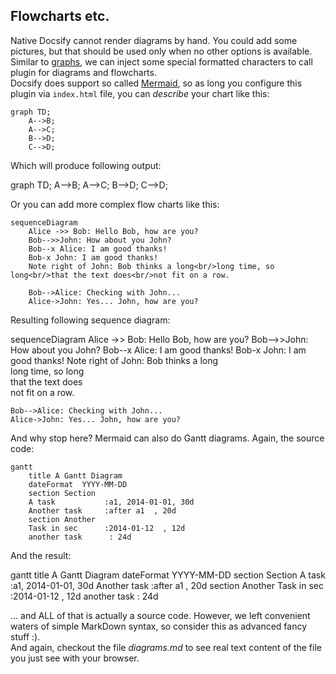 ## Flowcharts etc.

Native Docsify cannot render diagrams by hand. You could add some pictures, but that should be used only when no other options is available. Similar to [graphs](graphs.md), we can inject some special formatted characters to call plugin for diagrams and flowcharts.  
Docsify does support so called [Mermaid](https://mermaidjs.github.io/), so as long you configure this plugin via `index.html` file, you can *describe* your chart like this:  

```
graph TD;
    A-->B;
    A-->C;
    B-->D;
    C-->D;
```

Which will produce following output:  

<div class="mermaid">
graph TD;
    A-->B;
    A-->C;
    B-->D;
    C-->D;
</div>

Or you can add more complex flow charts like this:

```
sequenceDiagram
    Alice ->> Bob: Hello Bob, how are you?
    Bob-->>John: How about you John?
    Bob--x Alice: I am good thanks!
    Bob-x John: I am good thanks!
    Note right of John: Bob thinks a long<br/>long time, so long<br/>that the text does<br/>not fit on a row.

    Bob-->Alice: Checking with John...
    Alice->John: Yes... John, how are you?
```

Resulting following sequence diagram:  

<div class="mermaid">
sequenceDiagram
    Alice ->> Bob: Hello Bob, how are you?
    Bob-->>John: How about you John?
    Bob--x Alice: I am good thanks!
    Bob-x John: I am good thanks!
    Note right of John: Bob thinks a long<br/>long time, so long<br/>that the text does<br/>not fit on a row.

    Bob-->Alice: Checking with John...
    Alice->John: Yes... John, how are you?
</div>

And why stop here? Mermaid can also do Gantt diagrams. Again, the source code:  
```
gantt
    title A Gantt Diagram
    dateFormat  YYYY-MM-DD
    section Section
    A task           :a1, 2014-01-01, 30d
    Another task     :after a1  , 20d
    section Another
    Task in sec      :2014-01-12  , 12d
    another task      : 24d
```

And the result:  

<div class="mermaid">
gantt
    title A Gantt Diagram
    dateFormat  YYYY-MM-DD
    section Section
    A task           :a1, 2014-01-01, 30d
    Another task     :after a1  , 20d
    section Another
    Task in sec      :2014-01-12  , 12d
    another task      : 24d
</div>

... and ALL of that is actually a source code. However, we left convenient waters of simple MarkDown syntax, so consider this as advanced fancy stuff :).  
And again, checkout the file *diagrams.md* to see real text content of the file you just see with your browser.  
